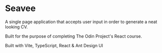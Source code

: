 # Seavee
A single page application that accepts user input in order to generate a neat looking CV.<br>

Built for the purpose of completing The Odin Project's React course.<br>

Built with Vite, TypeScript, React & Ant Design UI